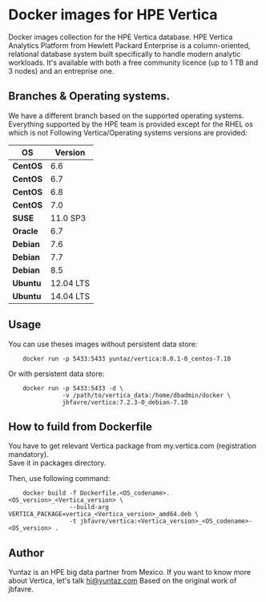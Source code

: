 # Docker images for HPE Vertica

Docker images collection for the HPE Vertica database.
HPE Vertica Analytics Platform from Hewlett Packard Enterprise is a column-oriented, relational database system built specifically to handle modern analytic workloads.
It's available with both a free community licence (up to 1 TB and 3 nodes) and an entreprise one.

## Branches & Operating systems. 
We have a different branch based on the supported operating systems.
Everything supported by the HPE team is provided except for the RHEL os which is not 
Following Vertica/Operating systems versions are provided:

OS | Version | 
--- | --- |
**CentOS**| 6.6 |
**CentOS**| 6.7 |
**CentOS**| 6.8 |
**CentOS**| 7.0 |
**SUSE**| 11.0 SP3 |
**Oracle**| 6.7 |
**Debian**| 7.6 |
**Debian**| 7.7 |
**Debian**| 8.5 |
**Ubuntu**| 12.04 LTS | 
**Ubuntu**| 14.04 LTS | 

## Usage

You can use theses images without persistent data store:

```
    docker run -p 5433:5433 yuntaz/vertica:8.0.1-0_centos-7.10
```

Or with persistent data store:

```
    docker run -p 5433:5433 -d \
               -v /path/to/vertica_data:/home/dbadmin/docker \
               jbfavre/vertica:7.2.3-0_debian-7.10
```

## How to fuild from Dockerfile

You have to get relevant Vertica package from my.vertica.com (registration mandatory).  
Save it in packages directory.

Then, use following command:

```
    docker build -f Dockerfile.<OS_codename>.<OS_version>_<Vertica_version> \
                 --build-arg VERTICA_PACKAGE=vertica_<Vertica_version>_amd64.deb \
                 -t jbfavre/vertica:<Vertica_version>_<OS_codename>-<OS_version> .
```

## Author				 
Yuntaz is an HPE big data partner from Mexico.
If you want to know more about Vertica, let's talk hi@yuntaz.com
Based on the original work of jbfavre. 
